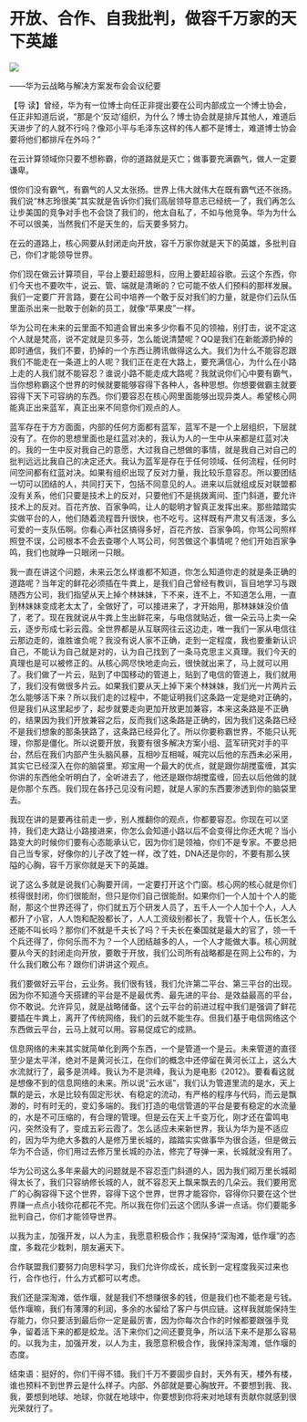 # 开放、合作、自我批判，做容千万家的天下英雄
<img class="pv" src="https://api.visitor.plantree.me/visitor-badge/pv?namespace=plantree.me&key=renzhengfei-speeches/开放合作自我批判做容千万家的天下英雄.md">



——华为云战略与解决方案发布会会议纪要



【导  读】曾经，华为有一位博士向任正非提出要在公司内部成立一个博士协会，任正非知道后说，“那是个‘反动’组织，为什么？博士协会就是排斥其他人，难道后天进步了的人就不行吗？像邓小平与毛泽东这样的伟人都不是博士，难道博士协会要将他们都排斥在外吗？”



在云计算领域你只要不想称霸，你的道路就是灭亡；做事要充满霸气，做人一定要谦卑。

恨你们没有霸气，有霸气的人又太张扬。世界上伟大就伟大在既有霸气还不张扬。我们说“林志玲很美”其实就是告诉你们我们高层领导意志已经统一了，我们再怎么让步美国的竞争对手也不会饶了我们的，他太自私了，不如与他竞争。华为为什么不可以很美，当然我们不是天生的，后天要多努力。

在云的道路上，核心网要从封闭走向开放，容千万家你就是天下的英雄，多批判自己，你们才能领导世界。

你们现在做云计算项目，平台上要赶超思科，应用上要赶超谷歌。云这个东西，你们今天也不要吹牛，说云、管、端就是清晰的？它可能不依人们预料的那样发展。我们一定要广开言路，要在公司中培养一个敢于反对我们的力量，就是你们云队伍里面杀出来一批敢于创新的员工，就像“苹果皮”一样。

华为公司在未来的云里面不知道会冒出来多少你看不见的领袖，别打击，说不定这个人就是梵高，说不定就是贝多芬，怎么能说清楚呢？QQ是我们在新能源扔掉的即时通信，我们不要，扔掉的一个东西让腾讯做得这么大。我们为什么不能容忍跟我们不能走在一条道上的人呢？我们正在走在大路上，要充满信心，为什么在小路上走的人我们就不能容忍？谁说小路不能走成大路呢？我就说你们心中要有霸气，当你想称霸这个世界的时候就要能够容得下各种人，各种思想。你想要做霸主就要容得下天下可容纳的东西。你们要容忍在核心网里面能够出现异类人。希望核心网能真正出来蓝军，真正出来不同意你们观点的人。

蓝军存在于方方面面，内部的任何方面都有蓝军，蓝军不是一个上层组织，下层就没有了。在你的思想里面也是红蓝对决的，我认为人的一生中从来都是红蓝对决的。我的一生中反对我自己的意愿，大过我自己想做的事情，就是我自己对自己的批判远远比我自己的决定还大。我认为蓝军是存在于任何领域、任何流程，任何时间空间都有红蓝对决。如果有组织出现了反对力量，我比较乐意容忍。所以要团结一切可以团结的人，共同打天下，包括不同意见的人。进来以后就组成反对联盟都没有关系，他们只要是技术上的反对，只要他们不是挑拨离间、歪门斜道，要允许技术上的反对。百花齐放、百家争鸣，让人的聪明才智真正发挥出来。那些踏踏实实做平台的人，他们随着流程晋升很快，也不吃亏。这样既有严肃又有活泼，多么可爱的一支队伍啊。你看心声社区搞得多好，百花齐放、百家争鸣，你骂公司照样照登不误，公司根本不会去查哪个人骂公司，何苦做这个事情呢？他们开始百家争鸣，我们也就睁一只眼闭一只眼。

我一直在讲这个问题，未来云怎么样谁都不知道，你怎么知道你走的就是条正确的道路呢？当年定的鲜花必须插在牛粪上，是我们自己曾经有教训，盲目地学习与跟随西方公司，我们指望从天上掉个林妹妹，下不来，连不上，不知道怎么用，一直到林妹妹变成老太太了，全做好了，可以接进来了，才开始用，那林妹妹没价值了，老了。现在我就说从牛粪上生出鲜花来，与电信就贴近，做一朵云马上卖一朵云，逐步形成七彩云霞。全世界都是从互联网往云这边走，唯一我们一家从电信往云那边走的，谁胜谁负呢？我没有说人家不正确，走到一定程度，我也要重新认识自己，不能认为自己就是对的，认为自己找到了一条马克思主义真理。我们今天的真理也是可以被修正的。从核心网尽快地走向云，很快就出来了，马上就可以用了。我们做了一片云，贴到了中国移动的管道上，贴到了电信的管道上，我们就用了，我们没有做很多片云。如果我们要从天上掉下来个林妹妹，我们光一片两片云怎么能够活下来？所以我们走的过程中，不能证明我们这条路一定是绝对正确的，但是我们从这里起步了，起步就要走向更加开放更加兼容，本来这条路是不正确的，结果因为我们开放兼容之后，反而我们这条路是正确的，因为我们这条路已经不是我们想象的那条狭路了，这条路已经异化了。所以你要称霸世界，不能只认死理，你那是僵化。所以说要开放，我要有很多解决方案小组、蓝军研究对手的平台，然后在我们内部产生头脑风暴，互相吵互相喊，喊完以后他的东西未必采用，其实它已经深入在你的脑袋里。郑宝用一个最大的优点，就是跟你胡搅蛮缠，其实你讲的东西他全听明白了，全听进去了，他还是跟你胡搅蛮缠，回去以后他做的就是你那个东西。我们现在各抒己见没有问题，就是人家的东西要渗透到你的脑袋里去。

我现在讲的是要再往前走一步，别人推翻你的观点，你都要容忍。你现在可以坚持，我们走大路让小路接进来，你怎么会知道小路以后不会变得比你还大呢？当小路变大的时候你们要有心态能承认它，因为你们是领袖，你们不是专家。不要总把自己当专家，好像你的儿子改了姓一样，改了姓，DNA还是你的，不要有那么狭隘的心胸，容千万家你就是天下的英雄。

说了这么多就是说我们心胸要开阔，一定要打开这个门窗。核心网的核心就是你们核得很封闭，你们很能耐，但只是你们自己很能耐。如果你们一个人加十个人的能耐，那这个世界还得了，你们就五万个研发人员了，五千人一个人加十个人，人人都升了小官，人人饱和配股都长了，人人工资级别都长了，我管十个人，伍长怎么还能不叫长吗？那你们不就是千夫长了吗？千夫长在秦国就是最大的官了，领一千个兵还得了，你何乐而不为？一个人团结越多的人，一个人才能做大事。核心网就要从今天的封闭走向开放，要敢于开放，我们公司所有战略都是在网上公布的，为什么我们敢公布？跟你们讲讲这个观点。

我们要做好云平台，云业务。我们很有钱，我们允许第二平台、第三平台的出现。因为你不知道今天搭建的平台是不是最优秀、最先进的平台、是效益最高的平台，你不敢说。允许异见，就是战略储备。这个云平台的前进过程中我们是强调了鲜花要插在牛粪上，离开了传统网络，我们的云就不能生存。但我们基于电信网络这个东西做云平台，云马上就可以用。容易促成它的成熟。

信息网络的未来其实就简单化到两个东西，一个是管道一个是云。未来管道的直径至少是太平洋，绝对不是黄河长江，在你们的概念中还停留在黄河长江上，这么大水流就行了，最多是洪峰。我认为不是洪峰，我认为是电影《2012》。要看看这就是想像不到的信息网络的未来。所以说“云水谣”，我们认为管道里流的是水，天上飘的是云，水是比较有固定形状、有稳定的流动，有严格的程序与代码，而云是飘渺的，时有时无的，变幻多端的。我们打造的电信管道的平台是要有稳定的水流量的，水是不可压缩的，有合理的管理。但是云在天上千变万化，刚才还在雷鸣电闪，突然没有了，变成五彩云霞了。怎么适应未来新世界，我认为华为是不适应的，因为华为绝大多数的人是修万里长城的，踏踏实实做事华为很合适，但是做云华为不合适，你们用过去修万里长城的办法，修完了导弹一来，长城就没有用了。

华为公司这么多年来最大的问题就是不容忍歪门斜道的人，因为我们砌万里长城砌得太长了，我们只容纳修长城的人，就不容忍天上飘来飘去的几朵云。我们要用宽广的心胸容得下这个世界，容得下这个世界，世界才能容你，容得你只要在这个世界赚一点点小钱你花都花不完。所以我在你们云这个团队多讲一点话。你们要能多批判自己，你们才能领导世界。

以我为主，加强开发，以人为主，我愿意积极合作；我保持“深淘滩，低作堰”的态度，多栽花少栽刺，朋友遍天下。

合作联盟我们要努力向思科学习，我们允许你成长，成长到一定程度我买过来也行，合作也行，什么方式都可以考虑。

我们还是深淘滩，低作堰，就是我们不想赚很多的钱，但是我们也不能老是亏钱。低作堰嘛，我们有薄薄的利润，多余的水留给了客户与供应链。这样我就能保持生存能力，你只要活到最后你一定是最厉害，因为你每次合作的时候都要跟强手竞争，留着活下来的都是蛟龙。活下来你们之间还要竞争，所以活下来不是那么容易的。以我为主，加强开发，以人为主，我愿意积极合作，我保持深淘滩，低作堰的态度。

结束语：挺好的，你们干得不错。我们千万不要固步自封，天外有天，楼外有楼，谁也预料不到世界云是什么样子。内部、外部就是要心胸放开。不要想到我、我、我，要想到地球、地球，你就在地球中，你要想到你将来对地球有贡献你就感到很光荣就行了。
